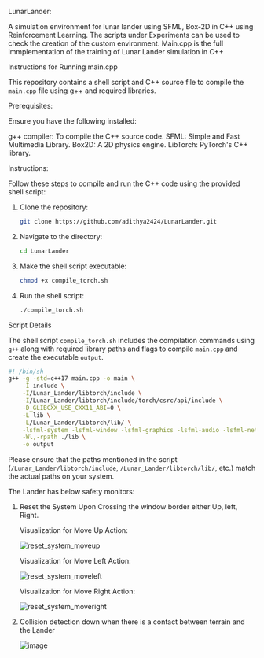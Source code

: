 LunarLander:

A simulation environment for lunar lander using SFML, Box-2D in C++ using Reinforcement Learning. The scripts under Experiments can be used to check the creation of the custom environment. 
Main.cpp is the full immplementation of the training of Lunar Lander simulation in C++

Instructions for Running main.cpp

This repository contains a shell script and C++ source file to compile the `main.cpp` file using g++ and required libraries.

Prerequisites:

Ensure you have the following installed:

g++ compiler: To compile the C++ source code.
SFML: Simple and Fast Multimedia Library.
Box2D: A 2D physics engine.
LibTorch: PyTorch's C++ library.

Instructions:

Follow these steps to compile and run the C++ code using the provided shell script:

1. Clone the repository:

   ```bash
   git clone https://github.com/adithya2424/LunarLander.git
   ```

2. Navigate to the directory:

   ```bash
   cd LunarLander
   ```

3. Make the shell script executable:

   ```bash
   chmod +x compile_torch.sh
   ```

4. Run the shell script:

   ```bash
   ./compile_torch.sh
   ```

Script Details

The shell script `compile_torch.sh` includes the compilation commands using `g++` along with required library paths and flags to compile `main.cpp` and create the executable `output`.

```bash
#! /bin/sh
g++ -g -std=c++17 main.cpp -o main \
    -I include \
    -I/Lunar_Lander/libtorch/include \
    -I/Lunar_Lander/libtorch/include/torch/csrc/api/include \
    -D_GLIBCXX_USE_CXX11_ABI=0 \
    -L lib \
    -L/Lunar_Lander/libtorch/lib/ \
    -lsfml-system -lsfml-window -lsfml-graphics -lsfml-audio -lsfml-network -lbox2d -ltorch -lc10 -ltorch_cpu \
    -Wl,-rpath ./lib \
    -o output
```

Please ensure that the paths mentioned in the script (`/Lunar_Lander/libtorch/include`, `/Lunar_Lander/libtorch/lib/`, etc.) match the actual paths on your system.

The Lander has below safety monitors:

1. Reset the System Upon Crossing the window border either Up, left, Right.

   Visualization for Move Up Action:
   
   
   ![reset_system_moveup](https://github.com/adithya2424/LunarLander/assets/34277400/7b544d87-a4a4-4495-bdbe-0a70d8d06f84)


   Visualization for Move Left Action:

   
   ![reset_system_moveleft](https://github.com/adithya2424/LunarLander/assets/34277400/91f70121-2fdb-4d4a-95a1-4319b4ec82c8)

  
   Visualization for Move Right Action:

   
   ![reset_system_moveright](https://github.com/adithya2424/LunarLander/assets/34277400/83fc62da-518f-484c-b525-95eddb1c7242)

2. Collision detection down when there is a contact between terrain and the Lander

   ![image](https://github.com/adithya2424/LunarLander/assets/45505887/abb6f234-5fed-40aa-84c4-be17ea757d11)




